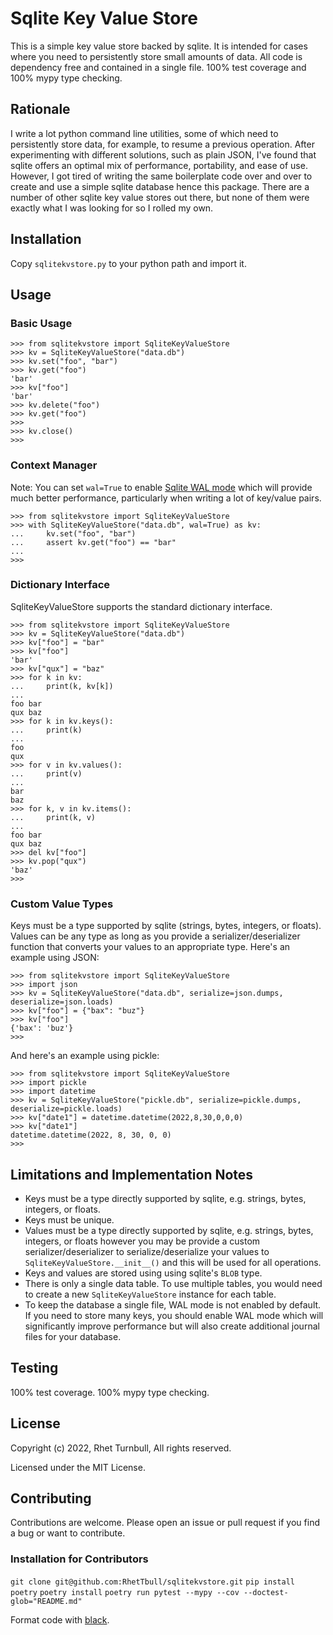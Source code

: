 # Sqlite Key Value Store

This is a simple key value store backed by sqlite. It is intended for cases where you need to persistently store small amounts of data. All code is dependency free and contained in a single file.  100% test coverage and 100% mypy type checking.

## Rationale

I write a lot python command line utilities, some of which need to persistently store data, for example, to resume a previous operation. After experimenting with different solutions, such as plain JSON, I've found that sqlite offers an optimal mix of performance, portability, and ease of use. However, I got tired of writing the same boilerplate code over and over to create and use a simple sqlite database hence this package. There are a number of other sqlite key value stores out there, but none of them were exactly what I was looking for so I rolled my own.

## Installation

Copy `sqlitekvstore.py` to your python path and import it.

## Usage

### Basic Usage

```pycon
>>> from sqlitekvstore import SqliteKeyValueStore
>>> kv = SqliteKeyValueStore("data.db")
>>> kv.set("foo", "bar")
>>> kv.get("foo")
'bar'
>>> kv["foo"]
'bar'
>>> kv.delete("foo")
>>> kv.get("foo")
>>> 
>>> kv.close()
>>> 
```

### Context Manager

Note: You can set `wal=True` to enable [Sqlite WAL mode](https://www.sqlite.org/wal.html) which will provide much better performance, particularly when writing a lot of key/value pairs.

```pycon
>>> from sqlitekvstore import SqliteKeyValueStore
>>> with SqliteKeyValueStore("data.db", wal=True) as kv:
...     kv.set("foo", "bar")
...     assert kv.get("foo") == "bar"
...
>>>
```

### Dictionary Interface

SqliteKeyValueStore supports the standard dictionary interface.

```pycon
>>> from sqlitekvstore import SqliteKeyValueStore
>>> kv = SqliteKeyValueStore("data.db")
>>> kv["foo"] = "bar"
>>> kv["foo"]
'bar'
>>> kv["qux"] = "baz"
>>> for k in kv:
...     print(k, kv[k])
...
foo bar
qux baz
>>> for k in kv.keys():
...     print(k)
...
foo
qux
>>> for v in kv.values():
...     print(v)
...
bar
baz
>>> for k, v in kv.items():
...     print(k, v)
...
foo bar
qux baz
>>> del kv["foo"]
>>> kv.pop("qux")
'baz'
>>>
```

### Custom Value Types

Keys must be a type supported by sqlite (strings, bytes, integers, or floats). Values can be any type as long as you provide a serializer/deserializer function that converts your values to an appropriate type. Here's an example using JSON:

```pycon
>>> from sqlitekvstore import SqliteKeyValueStore
>>> import json
>>> kv = SqliteKeyValueStore("data.db", serialize=json.dumps, deserialize=json.loads)
>>> kv["foo"] = {"bax": "buz"}
>>> kv["foo"]
{'bax': 'buz'}
>>>
```

And here's an example using pickle:

```pycon
>>> from sqlitekvstore import SqliteKeyValueStore
>>> import pickle
>>> import datetime
>>> kv = SqliteKeyValueStore("pickle.db", serialize=pickle.dumps, deserialize=pickle.loads)
>>> kv["date1"] = datetime.datetime(2022,8,30,0,0,0)
>>> kv["date1"]
datetime.datetime(2022, 8, 30, 0, 0)
>>>
```

## Limitations and Implementation Notes

* Keys must be a type directly supported by sqlite, e.g. strings, bytes, integers, or floats.
* Keys must be unique.
* Values must be a type directly supported by sqlite, e.g. strings, bytes, integers, or floats however you may be provide a custom serializer/deserializer to serialize/deserialize your values to `SqliteKeyValueStore.__init__()` and this will be used for all operations.
* Keys and values are stored using using sqlite's `BLOB` type.
* There is only a single data table.  To use multiple tables, you would need to create a new `SqliteKeyValueStore` instance for each table.
* To keep the database a single file, WAL mode is not enabled by default. If you need to store many keys, you should enable WAL mode which will significantly improve performance but will also create additional journal files for your database.

## Testing

100% test coverage. 100% mypy type checking.

## License

Copyright (c) 2022, Rhet Turnbull, All rights reserved.

Licensed under the MIT License.

## Contributing

Contributions are welcome. Please open an issue or pull request if you find a bug or want to contribute.

### Installation for Contributors

`git clone git@github.com:RhetTbull/sqlitekvstore.git`
`pip install poetry`
`poetry install`
`poetry run pytest --mypy --cov --doctest-glob="README.md"`

Format code with [black](https://black.readthedocs.io/en/stable/).
